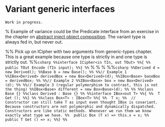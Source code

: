 # Variant generic interfaces

```{warning}
Work in progress.
```

% Example of variance could be the Predicate interface from an exercise in the chapter on [abstract inject object composition](abstract-injected-object-composition:exercises:predicates). The variant type is always fed in, but never out.

%% Pick up on ICipher with two arguments from generic-types chapter. This is a great example because one type is strictly in and one type is strictly out.
%%```csharp
%%interface ICipher<in TIn, out TOut>
%%{
%%  public TOut Encode (TIn input);
%%}
%%```
%
%
%
%%```csharp
%%Derived d = new Derived();
%%Base b = new Base();
%%
%%// Example 1
%%IBox<Derived> derivedBox = new Box<Derived>(d);
%%IBox<Base> baseBox = derivedBox;
%%
%%// Example 2
%%IBox<Base> box = new Box<Derived>(d);
%%
%%// Example 3 (regular polymorphism to contrast, this is not the thing)
%%IBox<Base> different = new Box<Base>(d);
%%
%%
%%class Base {}
%%class Derived : Base {}
%%
%%interface IBox<out T>
%%{
%%  T Get ();
%%}
%%
%%class Box<T> : IBox<T>
%%{
%%  T x;
%%  // Constructor can still take T as input even thought IBox is covariant. Because constructors are not polymorphic and dynamically dispatched. Constructors are like static methods. Whenever we run them we know exactly what type we have.
%%  public Box (T x) => this.x = x;
%%  public T Get () => x;
%%}
%%```
